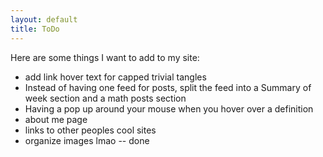 ```yaml
---
layout: default
title: ToDo
---
```


Here are some things I want to add to my site:
- add link hover text for capped trivial tangles
- Instead of having one feed for posts, split the feed into a Summary of week section and a math posts section
- Having a pop up around your mouse when you hover over a definition
- about me page
- links to other peoples cool sites
- organize images lmao -- done